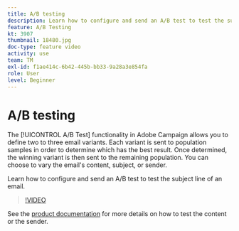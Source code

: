 ```yaml
---
title: A/B testing
description: Learn how to configure and send an A/B test to test the subject line of an email.
feature: A/B Testing  
kt: 3907
thumbnail: 18480.jpg
doc-type: feature video
activity: use
team: TM
exl-id: f1ae414c-6b42-445b-bb33-9a28a3e854fa
role: User
level: Beginner
---
```

# A/B testing 

The [!UICONTROL A/B Test] functionality in Adobe Campaign allows you to define two to three email variants. Each variant is sent to population samples in order to determine which has the best result. Once determined, the winning variant is then sent to the remaining population. You can choose to vary the email's content, subject, or sender.

Learn how to configure and send an A/B test to test the subject line of an email.

>[!VIDEO](https://video.tv.adobe.com/v/18480?quality=12&learn=on)

See the [product documentation](https://experienceleague.adobe.com/docs/campaign-standard/using/communication-channels/email-messages/designing-an-a-b-test-email.html) for more details on how to test the content or the sender.
